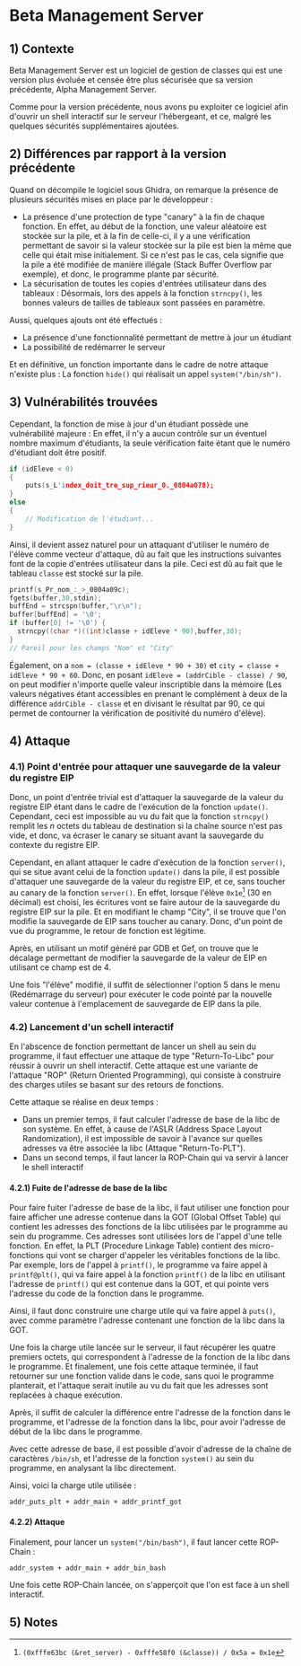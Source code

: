 # Beta Management Server

## 1) Contexte

Beta Management Server est un logiciel de gestion de classes qui est une version plus évoluée et censée être plus sécurisée que sa version précédente, Alpha Management Server.

Comme pour la version précédente, nous avons pu exploiter ce logiciel afin d'ouvrir un shell interactif sur le serveur l'hébergeant, et ce, malgré les quelques sécurités supplémentaires ajoutées.

## 2) Différences par rapport à la version précédente

Quand on décompile le logiciel sous Ghidra, on remarque la présence de plusieurs sécurités mises en place par le développeur :
- La présence d'une protection de type "canary" à la fin de chaque fonction. En effet, au début de la fonction, une valeur aléatoire est stockée sur la pile, et à la fin de celle-ci, il y a une vérification permettant de savoir si la valeur stockée sur la pile est bien la même que celle qui était mise initialement. Si ce n'est pas le cas, cela signifie que la pile a été modifiée de manière illégale (Stack Buffer Overflow par exemple), et donc, le programme plante par sécurité.
- La sécurisation de toutes les copies d'entrées utilisateur dans des tableaux : Désormais, lors des appels à la fonction `strncpy()`, les bonnes valeurs de tailles de tableaux sont passées en paramètre.

Aussi, quelques ajouts ont été effectués :
- La présence d'une fonctionnalité permettant de mettre à jour un étudiant
- La possibilité de redémarrer le serveur

Et en définitive, un fonction importante dans le cadre de notre attaque n'existe plus : La fonction `hide()` qui réalisait un appel `system("/bin/sh")`.

## 3) Vulnérabilités trouvées

Cependant, la fonction de mise à jour d'un étudiant possède une vulnérabilité majeure : En effet, il n'y a aucun contrôle sur un éventuel nombre maximum d'étudiants, la seule vérification faite étant que le numéro d'étudiant doit être positif.

```C
if (idEleve < 0)
{
    puts(s_L'index_doit_tre_sup_rieur_0._0804a078);
}
else
{
    // Modification de l'étudiant...
}
```

Ainsi, il devient assez naturel pour un attaquant d'utiliser le numéro de l'élève comme vecteur d'attaque, dû au fait que les instructions suivantes font de la copie d'entrées utilisateur dans la pile. Ceci est dû au fait que le tableau `classe` est stocké sur la pile.

```C
printf(s_Pr_nom_:_>_0804a09c);
fgets(buffer,30,stdin);
buffEnd = strcspn(buffer,"\r\n");
buffer[buffEnd] = '\0';
if (buffer[0] != '\0') {
  strncpy((char *)((int)classe + idEleve * 90),buffer,30);
}
// Pareil pour les champs "Nom" et "City"
```

Également, on a `nom = (classe + idEleve * 90 + 30)` et `city = classe + idEleve * 90 + 60`. Donc, en posant `idEleve = (addrCible - classe) / 90`, on peut modifier n'importe quelle valeur inscriptible dans la mémoire (Les valeurs négatives étant accessibles en prenant le complément à deux de la différence `addrCible - classe` et en divisant le résultat par 90, ce qui permet de contourner la vérification de positivité du numéro d'élève).

## 4) Attaque

### 4.1) Point d'entrée pour attaquer une sauvegarde de la valeur du registre EIP

Donc, un point d'entrée trivial est d'attaquer la sauvegarde de la valeur du registre EIP étant dans le cadre de l'exécution de la fonction `update()`. Cependant, ceci est impossible au vu du fait que la fonction `strncpy()` remplit les $`n`$ octets du tableau de destination si la chaîne source n'est pas vide, et donc, va écraser le canary se situant avant la sauvegarde du contexte du registre EIP.

Cependant, en allant attaquer le cadre d'exécution de la fonction `server()`, qui se situe avant celui de la fonction `update()` dans la pile, il est possible d'attaquer une sauvegarde de la valeur du registre EIP, et ce, sans toucher au canary de la fonction `server()`. En effet, lorsque l'élève `0x1e`[^1] (30 en décimal) est choisi, les écritures vont se faire autour de la sauvegarde du registre EIP sur la pile. Et en modifiant le champ "City", il se trouve que l'on modifie la sauvegarde de EIP sans toucher au canary. Donc, d'un point de vue du programme, le retour de fonction est légitime.

[^1]: `(0xfffe63bc (&ret_server) - 0xfffe58f0 (&classe)) / 0x5a = 0x1e`

Après, en utilisant un motif généré par GDB et Gef, on trouve que le décalage permettant de modifier la sauvegarde de la valeur de EIP en utilisant ce champ est de 4.

Une fois "l'élève" modifié, il suffit de sélectionner l'option 5 dans le menu (Redémarrage du serveur) pour exécuter le code pointé par la nouvelle valeur contenue à l'emplacement de sauvegarde de EIP dans la pile.

### 4.2) Lancement d'un schell interactif

En l'abscence de fonction permettant de lancer un shell au sein du programme, il faut effectuer une attaque de type "Return-To-Libc" pour réussir à ouvrir un shell interactif. Cette attaque est une variante de l'attaque "ROP" (Return Oriented Programming), qui consiste à construire des charges utiles se basant sur des retours de fonctions.

Cette attaque se réalise en deux temps :
- Dans un premier temps, il faut calculer l'adresse de base de la libc de son système. En effet, à cause de l'ASLR (Address Space Layout Randomization), il est impossible de savoir à l'avance sur quelles adresses va être associée la libc (Attaque "Return-To-PLT").
- Dans un second temps, il faut lancer la ROP-Chain qui va servir à lancer le shell interactif

#### 4.2.1) Fuite de l'adresse de base de la libc

Pour faire fuiter l'adresse de base de la libc, il faut utiliser une fonction pour faire afficher une adresse contenue dans la GOT (Global Offset Table) qui contient les adresses des fonctions de la libc utilisées par le programme au sein du programme. Ces adresses sont utilisées lors de l'appel d'une telle fonction. En effet, la PLT (Procedure Linkage Table) contient des micro-fonctions qui vont se charger d'appeler les véritables fonctions de la libc. Par exemple, lors de l'appel à `printf()`, le programme va faire appel à `printf@plt()`, qui va faire appel à la fonction `printf()` de la libc en utilisant l'adresse de `printf()` qui est contenue dans la GOT, et qui pointe vers l'adresse du code de la fonction dans le programme.

Ainsi, il faut donc construire une charge utile qui va faire appel à `puts()`, avec comme paramètre l'adresse contenant une fonction de la libc dans la GOT.

Une fois la charge utile lancée sur le serveur, il faut récupérer les quatre premiers octets, qui correspondent à l'adresse de la fonction de la libc dans le programme. Et finalement, une fois cette attaque terminée, il faut retourner sur une fonction valide dans le code, sans quoi le programme planterait, et l'attaque serait inutile au vu du fait que les adresses sont replacées à chaque exécution.

Après, il suffit de calculer la différence entre l'adresse de la fonction dans le programme, et l'adresse de la fonction dans la libc, pour avoir l'adresse de début de la libc dans le programme.

Avec cette adresse de base, il est possible d'avoir d'adresse de la chaîne de caractères `/bin/sh`, et l'adresse de la fonction `system()` au sein du programme, en analysant la libc directement.

Ainsi, voici la charge utile utilisée :
```
addr_puts_plt + addr_main + addr_printf_got
```

#### 4.2.2) Attaque

Finalement, pour lancer un `system("/bin/bash")`, il faut lancer cette ROP-Chain :
```
addr_system + addr_main + addr_bin_bash
```

Une fois cette ROP-Chain lancée, on s'apperçoit que l'on est face à un shell interactif.

## 5) Notes
